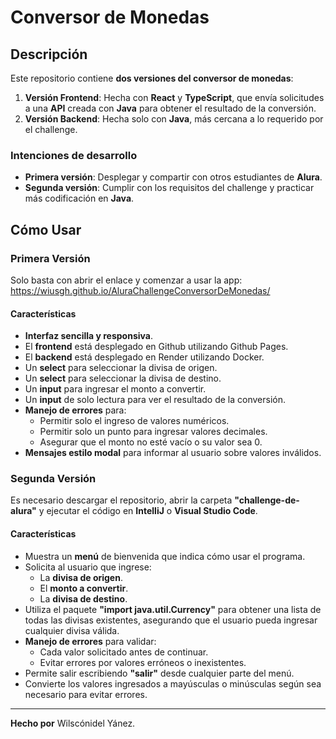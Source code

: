 # **Conversor de Monedas**

## **Descripción**
Este repositorio contiene **dos versiones del conversor de monedas**:

1. **Versión Frontend**: Hecha con **React** y **TypeScript**, que envía solicitudes a una **API** creada con **Java** para obtener el resultado de la conversión.
2. **Versión Backend**: Hecha solo con **Java**, más cercana a lo requerido por el challenge.

### **Intenciones de desarrollo**
- **Primera versión**: Desplegar y compartir con otros estudiantes de **Alura**.
- **Segunda versión**: Cumplir con los requisitos del challenge y practicar más codificación en **Java**.

## **Cómo Usar**

### **Primera Versión**
Solo basta con abrir el enlace y comenzar a usar la app: https://wiusgh.github.io/AluraChallengeConversorDeMonedas/

#### **Características**
- **Interfaz sencilla y responsiva**.
- El **frontend** está desplegado en Github utilizando Github Pages.
- El **backend** está desplegado en Render utilizando Docker.
- Un **select** para seleccionar la divisa de origen.
- Un **select** para seleccionar la divisa de destino.
- Un **input** para ingresar el monto a convertir.
- Un **input** de solo lectura para ver el resultado de la conversión.
- **Manejo de errores** para:
  - Permitir solo el ingreso de valores numéricos.
  - Permitir solo un punto para ingresar valores decimales.
  - Asegurar que el monto no esté vacío o su valor sea 0.
- **Mensajes estilo modal** para informar al usuario sobre valores inválidos.

### **Segunda Versión**
Es necesario descargar el repositorio, abrir la carpeta **"challenge-de-alura"** y ejecutar el código en **IntelliJ** o **Visual Studio Code**.

#### **Características**
- Muestra un **menú** de bienvenida que indica cómo usar el programa.
- Solicita al usuario que ingrese:
  - La **divisa de origen**.
  - El **monto a convertir**.
  - La **divisa de destino**.
- Utiliza el paquete **"import java.util.Currency"** para obtener una lista de todas las divisas existentes, asegurando que el usuario pueda ingresar cualquier divisa válida.
- **Manejo de errores** para validar:
  - Cada valor solicitado antes de continuar.
  - Evitar errores por valores erróneos o inexistentes.
- Permite salir escribiendo **"salir"** desde cualquier parte del menú.
- Convierte los valores ingresados a mayúsculas o minúsculas según sea necesario para evitar errores.

---

**Hecho por** Wilscónidel Yánez.
